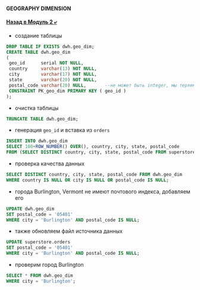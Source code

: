 #### GEOGRAPHY DIMENSION

#### [Назад в Модуль 2 ⤶](/DE-101/Module2/readme.md)

- создание таблицы

```sql
DROP TABLE IF EXISTS dwh.geo_dim;
CREATE TABLE dwh.geo_dim
(
 geo_id      serial NOT NULL,
 country     varchar(13) NOT NULL,
 city        varchar(17) NOT NULL,
 state       varchar(20) NOT NULL,
 postal_code varchar(20) NULL,       --не может быть integer, мы теряем первый 0
 CONSTRAINT PK_geo_dim PRIMARY KEY ( geo_id )
);
```

- очистка таблицы

```sql
TRUNCATE TABLE dwh.geo_dim;
```

- генерация `geo_id` и вставка из `orders`

```sql
INSERT INTO dwh.geo_dim 
SELECT 100+ROW_NUMBER() OVER(), country, city, state, postal_code 
FROM (SELECT DISTINCT country, city, state, postal_code FROM superstore.orders ) a;
```

- проверка качества данных

```sql
SELECT DISTINCT country, city, state, postal_code FROM dwh.geo_dim
WHERE country IS NULL OR city IS NULL OR postal_code IS NULL;
```

- города Burlington, Vermont не имеют почтового индекса, добавляем его

```sql
UPDATE dwh.geo_dim
SET postal_code = '05401'
WHERE city = 'Burlington' AND postal_code IS NULL;
```

- также обновляем файл источника данных

```sql
UPDATE superstore.orders
SET postal_code = '05401'
WHERE city = 'Burlington' AND postal_code IS NULL;
```

- проверим город Burlington

```sql
SELECT * FROM dwh.geo_dim
WHERE city = 'Burlington';
```